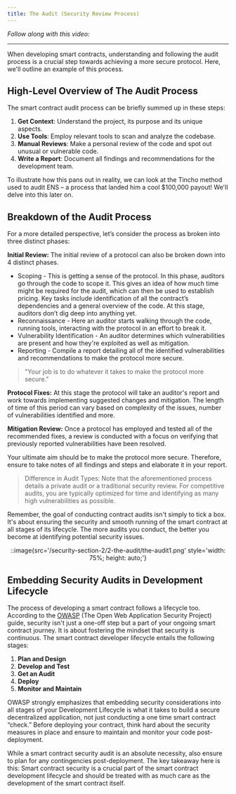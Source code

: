 ```yaml
---
title: The Audit (Security Review Process)
---
```


_Follow along with this video:_

---

When developing smart contracts, understanding and following the audit process is a crucial step towards achieving a more secure protocol. Here, we'll outline an example of this process.

## High-Level Overview of The Audit Process

The smart contract audit process can be briefly summed up in these steps:

1. **Get Context**: Understand the project, its purpose and its unique aspects.
2. **Use Tools**: Employ relevant tools to scan and analyze the codebase.
3. **Manual Reviews**: Make a personal review of the code and spot out unusual or vulnerable code.
4. **Write a Report**: Document all findings and recommendations for the development team.

To illustrate how this pans out in reality, we can look at the Tincho method used to audit ENS – a process that landed him a cool $100,000 payout! We'll delve into this later on.

## Breakdown of the Audit Process

For a more detailed perspective, let’s consider the process as broken into three distinct phases:

**Initial Review:** The initial review of a protocol can also be broken down into 4 distinct phases.

- Scoping - This is getting a sense of the protocol. In this phase, auditors go through the code to scope it. This gives an idea of how much time might be required for the audit, which can then be used to establish pricing. Key tasks include identification of all the contract’s dependencies and a general overview of the code. At this stage, auditors don’t dig deep into anything yet.
- Reconnaissance - Here an auditor starts walking through the code, running tools, interacting with the protocol in an effort to break it.
- Vulnerability Identification - An auditor determines which vulnerabilities are present and how they're exploited as well as mitigation.
- Reporting - Compile a report detailing all of the identified vulnerabilities and recommendations to make the protocol more secure.

> "Your job is to do whatever it takes to make the protocol more secure."

**Protocol Fixes:** At this stage the protocol will take an auditor's report and work towards implementing suggested changes and mitigation. The length of time of this period can vary based on complexity of the issues, number of vulnerabilities identified and more.

**Mitigation Review:** Once a protocol has employed and tested all of the recommended fixes, a review is conducted with a focus on verifying that previously reported vulnerabilities have been resolved.

Your ultimate aim should be to make the protocol more secure. Therefore, ensure to take notes of all findings and steps and elaborate it in your report.

> Difference in Audit Types: Note that the aforementioned process details a private audit or a traditional security review. For competitive audits, you are typically optimized for time and identifying as many high vulnerabilities as possible.

Remember, the goal of conducting contract audits isn't simply to tick a box. It's about ensuring the security and smooth running of the smart contract at all stages of its lifecycle. The more audits you conduct, the better you become at identifying potential security issues.

<div style="text-align:center">
::image{src='/security-section-2/2-the-audit/the-audit1.png' style='width: 75%; height: auto;'}
</div>

## Embedding Security Audits in Development Lifecycle

The process of developing a smart contract follows a lifecycle too. According to the [OWASP](https://www.owasp.org/index.php/Main_Page) (The Open Web Application Security Project) guide, security isn't just a one-off step but a part of your ongoing smart contract journey. It is about fostering the mindset that security is continuous. The smart contract developer lifecycle entails the following stages:

1. **Plan and Design**
2. **Develop and Test**
3. **Get an Audit**
4. **Deploy**
5. **Monitor and Maintain**

OWASP strongly emphasizes that embedding security considerations into all stages of your Development Lifecycle is what it takes to build a secure decentralized application, not just conducting a one time smart contract “check.” Before deploying your contract, think hard about the security measures in place and ensure to maintain and monitor your code post-deployment.

While a smart contract security audit is an absolute necessity, also ensure to plan for any contingencies post-deployment. The key takeaway here is this: Smart contract security is a crucial part of the smart contract development lifecycle and should be treated with as much care as the development of the smart contract itself.
